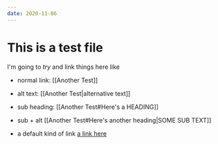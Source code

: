 ```yaml
---
date: 2020-11-06
---
```


# This is a test file
I'm going to *try* and link things here like 
- normal link: [[Another Test]]
- alt text: [[Another Test|alternative text]]
- sub heading: [[Another Test#Here's a HEADING]]
- sub + alt [[Another Test#Here's another heading|SOME SUB TEXT]]

- a default kind of link [a link here](http://google.com/)